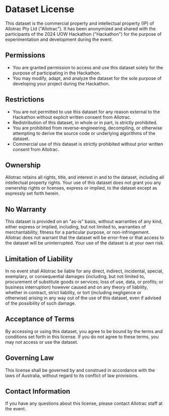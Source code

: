 # Dataset License

This dataset is the commercial property and intellectual property (IP) of Allotrac Pty Ltd ("Allotrac"). It has been anonymized and shared with the participants of the 2024 UOW Hackathon ("Hackathon") for the purpose of experimentation and development during the event.

## Permissions

- You are granted permission to access and use this dataset solely for the purpose of participating in the Hackathon.
- You may modify, adapt, and analyze the dataset for the sole purpose of developing your project during the Hackathon.

## Restrictions

- You are not permitted to use this dataset for any reason external to the Hackathon without explicit written consent from Allotrac.
- Redistribution of this dataset, in whole or in part, is strictly prohibited.
- You are prohibited from reverse-engineering, decompiling, or otherwise attempting to derive the source code or underlying algorithms of the dataset.
- Commercial use of this dataset is strictly prohibited without prior written consent from Allotrac.

## Ownership

Allotrac retains all rights, title, and interest in and to the dataset, including all intellectual property rights. Your use of this dataset does not grant you any ownership rights or licenses, express or implied, to the dataset except as expressly set forth herein.

## No Warranty

This dataset is provided on an "as-is" basis, without warranties of any kind, either express or implied, including, but not limited to, warranties of merchantability, fitness for a particular purpose, or non-infringement. Allotrac does not warrant that the dataset will be error-free or that access to the dataset will be uninterrupted. Your use of the dataset is at your own risk.

## Limitation of Liability

In no event shall Allotrac be liable for any direct, indirect, incidental, special, exemplary, or consequential damages (including, but not limited to, procurement of substitute goods or services; loss of use, data, or profits; or business interruption) however caused and on any theory of liability, whether in contract, strict liability, or tort (including negligence or otherwise) arising in any way out of the use of this dataset, even if advised of the possibility of such damage.

## Acceptance of Terms

By accessing or using this dataset, you agree to be bound by the terms and conditions set forth in this license. If you do not agree to these terms, you may not access or use the dataset.

## Governing Law

This license shall be governed by and construed in accordance with the laws of Australia, without regard to its conflict of law provisions.

## Contact Information

If you have any questions about this license, please contact Allotrac staff at the event.
